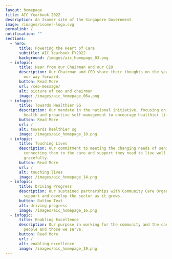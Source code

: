 ```yaml
---
layout: homepage
title: AIC Yearbook 2022
description: An Isomer site of the Singapore Government
image: /images/isomer-logo.svg
permalink: /
notification: ""
sections:
  - hero:
      title: Powering the Heart of Care
      subtitle: AIC Yearbook FY2022
      background: /images/aic_homepage_03.png
  - infopic:
      title: Hear from our Chairman and our CEO
      description: Our Chairman and CEO share their thoughts on the year passed and
        our way forward.
      button: Read More
      url: /ceo-message/
      alt: picture of ceo and chairman
      image: /images/aic_homepage_06a.png
  - infopic:
      title: Towards Healthier SG
      description: Our mandate in the national initiative, focusing on preventive
        health and proactive self-management to encourage healthier lifestyles.
      button: Read More
      url: /
      alt: towards healthier sg
      image: /images/aic_homepage_10.png
  - infopic:
      title: Touching Lives
      description: Our commitment to meeting the changing needs of seniors and
        connecting them to the care and support they need to live well and age
        gracefully.
      button: Read More
      url: /
      alt: touching lives
      image: /images/aic_homepage_14.png
  - infopic:
      title: Driving Progress
      description: Our sustained partnerships with Community Care Organisations to
        support and develop the sector as it grows.
      button: Button Text
      alt: driving progress
      image: /images/aic_homepage_16.png
  - infopic:
      title: Enabling Excellence
      description: Our purpose in working for the community and the care for our
        people and those we serve.
      button: Read More
      url: /
      alt: enabling excellence
      image: /images/aic_homepage_19.png
---
```

